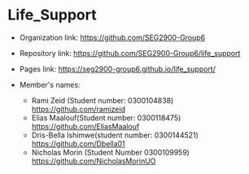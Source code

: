 # Life_Support
- Organization link: https://github.com/SEG2900-Group6
- Repository link: https://github.com/SEG2900-Group6/life_support
- Pages link: https://seg2900-group6.github.io/life_support/

- Member's names:
	- Rami Zeid (Student number: 0300104838)  https://github.com/ramizeid
	- Elias Maalouf(Student number: 0300118475) https://github.com/EliasMaalouf
	- Dris-Bella Ishimwe(student number: 0300144521) https://github.com/Dbella01
	- Nicholas Morin (Student Number 0300109959) https://github.com/NicholasMorinUO
